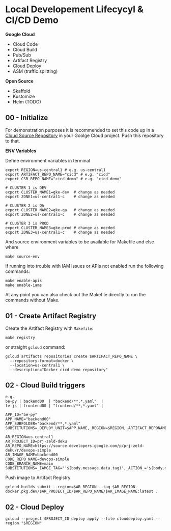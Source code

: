 # Local Developement Lifecycyl & CI/CD Demo

**Google Cloud**
- Cloud Code
- Cloud Build
- Pub/Sub
- Artifact Registry
- Cloud Deploy
- ASM (traffic splitting)

**Open Source**
- Skaffold
- Kustomize
- Helm (TODO)

## 00 - Initialize

For demonstration purposes it is recommended to set this code up in a [Cloud Source Repository](https://source.cloud.google.com/) in your Goolge Cloud project. Push this repository to that.

**ENV Variables**

Define environment variables in terminal

```
export REGION=us-central1 # e.g. us-central1
export ARTIFACT_REPO_NAME="cicd" # e.g. "cicd"
export CSR_REPO_NAME="cicd-demo" # e.g. "cicd-demo"

# CLUSTER 1 is DEV
export CLUSTER_NAME1=gke-dev  # change as needed
export ZONE1=us-central1-c    # change as needed

# CLUSTER 2 is QA
export CLUSTER_NAME2=gke-qa   # change as needed
export ZONE2=us-central1-c    # change as needed

# CLUSTER 3 is PROD
export CLUSTER_NAME3=gke-prod # change as needed
export ZONE3=us-central1-c    # change as needed
```

And source environment variables to be available for Makefile and else where

```
make source-env
```

If running into trouble with IAM issues or APIs not enabled run the following commands:

```
make enable-apis
make enable-iams
```

At any point you can also check out the Makefile directly to run the commands without Make.

## 01 - Create Artifact Registry

Create the Artifact Registry with `Makefile`:

```
make registry
```

or straight `gcloud` command:

```
gcloud artifacts repositories create $ARTIFACT_REPO_NAME \
  --repository-format=docker \
  --location=us-central1 \
  --description="Docker cicd demo repository"
```

## 02 - Cloud Build triggers

```
e.g.
be-py | backend00  | "backend/**,*.yaml"  |
fe-js | frontend00 | "frontend/**,*.yaml" |

APP_ID="be-py"
APP_NAME="backend00"
APP_SUBFOLDER="backend/**,*.yaml"
SUBSTITUTIONS=_DEPLOY_UNIT=$APP_NAME,_REGION=$REGION,_ARTIFACT_REPONAME=$ARTIFACT_REPONAME
```

```
AR_REGION=us-central1
AR_PROJECT_ID=prj-zeld-deku
AR_REPO_NAME=https://source.developers.google.com/p/prj-zeld-deku/r/devops-simple
AR_IMAGE_NAME=backend00
CODE_REPO_NAME=devops-simple
CODE_BRANCH_NAME=main
SUBSTITUTIONS=_IAMGE_TAG="'$(body.message.data.tag)',_ACTION_='$(body.message.data.action)'"
```

Push image to Artifact Registry

```
gcloud builds submit --region=$AR_REGION --tag $AR_REGION-docker.pkg.dev/$AR_PROJECT_ID/$AR_REPO_NAME/$AR_IMAGE_NAME:latest .
```

## 02 - Cloud Deploy

```
gcloud --project $PROJECT_ID deploy apply --file clouddeploy.yaml --region "$REGION"
```
